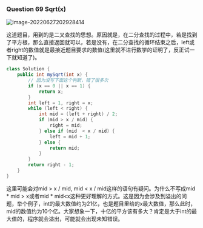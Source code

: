 ### Question 69 Sqrt(x)

![image-20220627202928414](C:\Users\jason\AppData\Roaming\Typora\typora-user-images\image-20220627202928414.png)

这道题目，用到的是二叉查找的思想。原因就是，在二分查找的过程中，若是找到了平方根，那么直接返回就可以，若是没有，在二分查找的循环结束之后，left或者right的数值就是最接近题目要求的数值(这里就不进行数学的证明了，反正试一下就知道了)。



```java
class Solution {
    public int mySqrt(int x) {
        // 因为没写下面这个判断，错了很多次
        if (x == 0 || x == 1) {
            return x;
        }
        int left = 1, right = x;
        while (left < right) {
            int mid = (left + right) / 2;
            if (mid > x / mid) {
                right = mid;
            } else if (mid  < x / mid) {
                left = mid + 1;
            } else {
                return mid;
            }
        }
        return right - 1;
    }
}
```



这里可能会对mid > x / mid, mid < x / mid这样的语句有疑问。为什么不写成mid * mid > x或者mid * mid<x这种更好理解的方式。这是因为会涉及到溢出的问题，举个例子，int的最大数值约为21亿，也是题目里给的x最大数值，那么此时，mid的数值约为10个亿。大家想象一下，十亿的平方该有多大？肯定是大于int的最大值的，程序就会溢出，可能就会出现未知错误。 